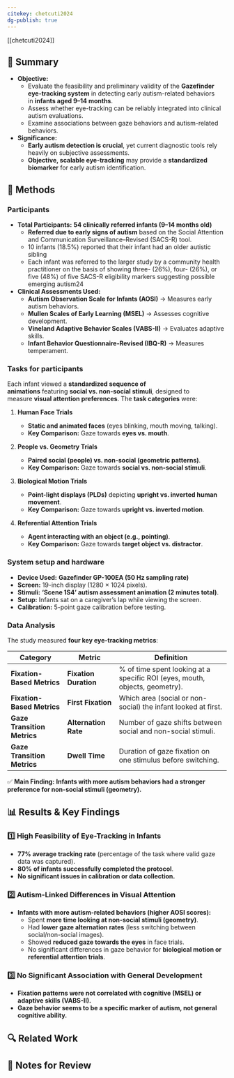 ```yaml
---
citekey: chetcuti2024
dg-publish: true
---
```

[[chetcuti2024]]


## 📌 Summary

- **Objective:**
    - Evaluate the feasibility and preliminary validity of the **Gazefinder eye-tracking system** in detecting early autism-related behaviors in **infants aged 9–14 months**.
    - Assess whether eye-tracking can be reliably integrated into clinical autism evaluations.
    - Examine associations between gaze behaviors and autism-related behaviors.
- **Significance:**
    - **Early autism detection is crucial**, yet current diagnostic tools rely heavily on subjective assessments.
    - **Objective, scalable eye-tracking** may provide a **standardized biomarker** for early autism identification.

## 🔬 Methods

### Participants

- **Total Participants:** **54 clinically referred infants (9–14 months old)**
    - **Referred due to early signs of autism** based on the Social Attention and Communication Surveillance–Revised (SACS-R) tool.
    - 10 infants (18.5%) reported that their infant had an older autistic sibling
    - Each infant was referred to the larger study by a community health practitioner on the basis of showing three- (26%), four- (26%), or five (48%) of five SACS-R eligibility markers  suggesting possible emerging autism24
- **Clinical Assessments Used:**
    - **Autism Observation Scale for Infants (AOSI)** → Measures early autism behaviors.
    - **Mullen Scales of Early Learning (MSEL)** → Assesses cognitive development.
    - **Vineland Adaptive Behavior Scales (VABS-II)** → Evaluates adaptive skills.
    - **Infant Behavior Questionnaire-Revised (IBQ-R)** → Measures temperament.

### Tasks for participants

Each infant viewed a **standardized sequence of animations** featuring **social vs. non-social stimuli**, designed to measure **visual attention preferences**. The **task categories** were:

1. **Human Face Trials**
    
    - **Static and animated faces** (eyes blinking, mouth moving, talking).
    - **Key Comparison:** Gaze towards **eyes vs. mouth**.
2. **People vs. Geometry Trials**
    
    - **Paired social (people) vs. non-social (geometric patterns)**.
    - **Key Comparison:** Gaze towards **social vs. non-social stimuli**.
3. **Biological Motion Trials**
    
    - **Point-light displays (PLDs)** depicting **upright vs. inverted human movement**.
    - **Key Comparison:** Gaze towards **upright vs. inverted motion**.
4. **Referential Attention Trials**
    
    - **Agent interacting with an object (e.g., pointing)**.
    - **Key Comparison:** Gaze towards **target object vs. distractor**.

### System setup and hardware

- **Device Used:** **Gazefinder GP-100EA (50 Hz sampling rate)**
- **Screen:** 19-inch display (1280 × 1024 pixels).
- **Stimuli:** **‘Scene 1S4’ autism assessment animation (2 minutes total)**.
- **Setup:** Infants sat on a caregiver’s lap while viewing the screen.
- **Calibration:** 5-point gaze calibration before testing.

### Data Analysis

The study measured **four key eye-tracking metrics**:

|**Category**|**Metric**|**Definition**|
|---|---|---|
|**Fixation-Based Metrics**|**Fixation Duration**|% of time spent looking at a specific ROI (eyes, mouth, objects, geometry).|
|**Fixation-Based Metrics**|**First Fixation**|Which area (social or non-social) the infant looked at first.|
|**Gaze Transition Metrics**|**Alternation Rate**|Number of gaze shifts between social and non-social stimuli.|
|**Gaze Transition Metrics**|**Dwell Time**|Duration of gaze fixation on one stimulus before switching.|

✅ **Main Finding:** **Infants with more autism behaviors had a stronger preference for non-social stimuli (geometry).**

## 📊 Results & Key Findings

### **1️⃣ High Feasibility of Eye-Tracking in Infants**

- **77% average tracking rate** (percentage of the task where valid gaze data was captured).
- **80% of infants successfully completed the protocol**.
- **No significant issues in calibration or data collection.**

### **2️⃣ Autism-Linked Differences in Visual Attention**

- **Infants with more autism-related behaviors (higher AOSI scores):**
    - Spent **more time looking at non-social stimuli (geometry)**.
    - Had **lower gaze alternation rates** (less switching between social/non-social images).
    - Showed **reduced gaze towards the eyes** in face trials.
    - No significant differences in gaze behavior for **biological motion or referential attention trials**.

### **3️⃣ No Significant Association with General Development**

- **Fixation patterns were not correlated with cognitive (MSEL) or adaptive skills (VABS-II).**
- **Gaze behavior seems to be a specific marker of autism, not general cognitive ability.**

## 🔍 Related Work

## 📝 Notes for Review